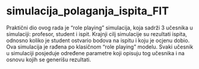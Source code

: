 # simulacija_polaganja_ispita_FIT

Praktični dio ovog rada je “role playing” simulacija, koja sadrži 3 učesnika u simulaciji: profesor, 
student i ispit. Krajnji cilj simulacije su rezultati ispita, 
odnosno koliko je student ostvario bodova na ispitu i koju je ocjenu dobio. Ova simulacija 
je rađena po klasičnom “role playing” modelu. Svaki učesnik u simulaciji posjeduje određene 
parametre koji opisuju tog učesnika i na osnovu kojih se generišu rezultati.
